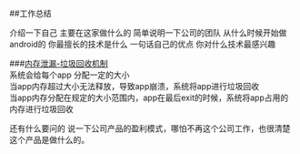 ##工作总结 

介绍一下自己 
主要在这家做什么的
简单说明一下公司的团队
从什么时候开始做android的
你最擅长的技术是什么
一句话自己的优点
你对什么技术最感兴趣

###[内存泄漏-垃圾回收机制](http://www.cnblogs.com/solan/archive/2012/08/24/CSharp11.html)  
系统会给每个app 分配一定的大小  
当app内存超过大小无法释放，导致app崩溃，系统将app进行垃圾回收  
当app内存分配在规定的大小范围内，app在最后exit的时候，系统将app占用的内存进行垃圾回收 


还有什么要问的
说一下公司产品的盈利模式，哪怕不再这个公司工作，也很清楚这个产品是做什么的。
